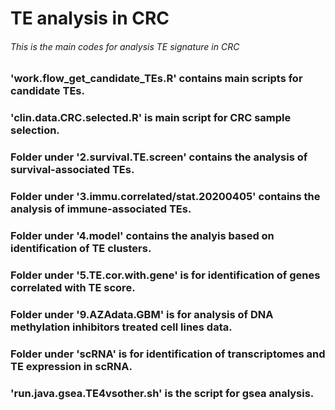 # TE analysis in CRC
###### This is the main codes for analysis TE signature in CRC
### 'work.flow_get_candidate_TEs.R' contains main scripts for candidate TEs.
### 'clin.data.CRC.selected.R' is main script for CRC sample selection.
### Folder under '2.survival.TE.screen' contains the analysis of survival-associated TEs.
### Folder under '3.immu.correlated/stat.20200405' contains the analysis of immune-associated TEs.
### Folder under '4.model' contains the analyis based on identification of TE clusters.
### Folder under '5.TE.cor.with.gene' is for identification of genes correlated with TE score.
### Folder under '9.AZAdata.GBM' is for analysis of DNA methylation inhibitors treated cell lines data.
### Folder under 'scRNA' is for identification of transcriptomes and TE expression in scRNA.
### 'run.java.gsea.TE4vsother.sh' is the script for gsea analysis.

